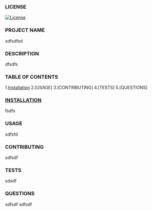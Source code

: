 
### LICENSE
[![License](https://img.shields.io/badge/License-Apache%202.0-blue.svg)](https://opensource.org/licenses/Apache-2.0)

### PROJECT NAME
sdfsdfsd
    
### DESCRIPTION
dfsdfs 
    
### TABLE OF CONTENTS
1.[Installation](#installation)
2.[USAGE]
3.[CONTRIBUTING]
4.[TESTS]
5.[QUESTIONS]
    
### <a href='#installation'>INSTALLATION</a>
fsdfs

### USAGE
sdfsfd

### CONTRIBUTING
sdfsdf

### TESTS
sdsdf

### QUESTIONS
sdfsdf
sdfsdf
